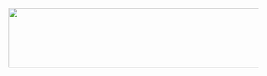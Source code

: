 <a href="https://github.com/devxb/gitanimals">
  <img src="https://render.gitanimals.org/farms/Han-hih?pet-id=1" width="1000" height="120"/>
</a>
